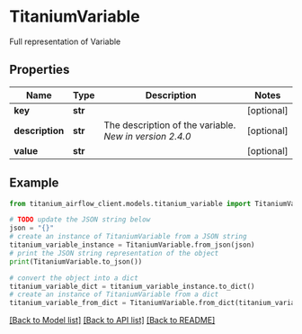 # TitaniumVariable

Full representation of Variable

## Properties

Name | Type | Description | Notes
------------ | ------------- | ------------- | -------------
**key** | **str** |  | [optional] 
**description** | **str** | The description of the variable.  *New in version 2.4.0*  | [optional] 
**value** | **str** |  | [optional] 

## Example

```python
from titanium_airflow_client.models.titanium_variable import TitaniumVariable

# TODO update the JSON string below
json = "{}"
# create an instance of TitaniumVariable from a JSON string
titanium_variable_instance = TitaniumVariable.from_json(json)
# print the JSON string representation of the object
print(TitaniumVariable.to_json())

# convert the object into a dict
titanium_variable_dict = titanium_variable_instance.to_dict()
# create an instance of TitaniumVariable from a dict
titanium_variable_from_dict = TitaniumVariable.from_dict(titanium_variable_dict)
```
[[Back to Model list]](../README.md#documentation-for-models) [[Back to API list]](../README.md#documentation-for-api-endpoints) [[Back to README]](../README.md)


